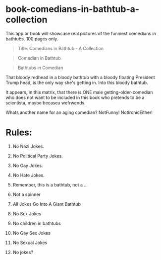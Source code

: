 # book-comedians-in-bathtub-a-collection
This app or book will showcase real pictures of the funniest comedians in bathtubs. 100 pages only.

> Title: Comedians in Bathtub - A Collection

> Comedian in Bathtub

> Bathtubs in Comedian

That bloody redhead in a bloody bathtub with a bloody floating President Trump head, is the only way she's getting in. Into this bloody bathtub.

It appears, in this matrix, that there is ONE male getting-older-comedian who does not want to be included in this book who pretends to be a scientista, maybe becaseu wefrwends.

Whats another name for an aging comedian? NotFunny! NotIronicEither!

# Rules:

1. No Nazi Jokes.

2. No Political Party Jokes.

3. No Gay Jokes.

4. No Hate Jokes.

5. Remember, this is a bathtub, not a ...

6. Not a spinner

7. All Jokes Go Into A Giant Bathtub

8. No Sex Jokes

9. No children in bathtubs

10. No Gay Sex Jokes

11. No Sexual Jokes

12. No jokes?
